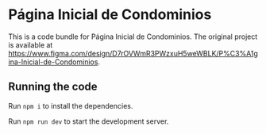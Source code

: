 
  # Página Inicial de Condominios

  This is a code bundle for Página Inicial de Condominios. The original project is available at https://www.figma.com/design/D7rOVWmR3PWzxuH5weWBLK/P%C3%A1gina-Inicial-de-Condominios.

  ## Running the code

  Run `npm i` to install the dependencies.

  Run `npm run dev` to start the development server.
  